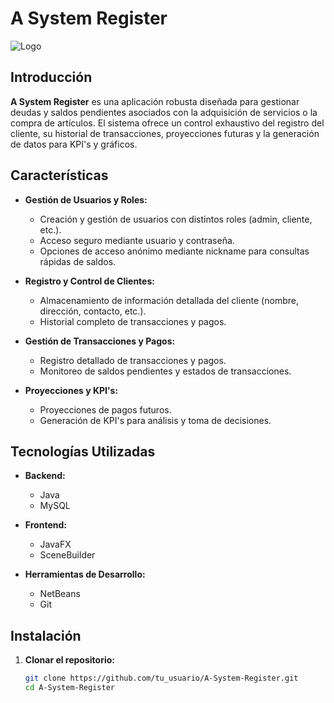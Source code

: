 # A System Register

![Logo](https://1drv.ms/i/s!AiyPyDqOhQ5VgtciaHU_eK2fFqgJEQ?e=wvQqlY)

## Introducción

**A System Register** es una aplicación robusta diseñada para gestionar deudas y saldos pendientes asociados con la adquisición de servicios o la compra de artículos. El sistema ofrece un control exhaustivo del registro del cliente, su historial de transacciones, proyecciones futuras y la generación de datos para KPI's y gráficos.

## Características

- **Gestión de Usuarios y Roles:**
  - Creación y gestión de usuarios con distintos roles (admin, cliente, etc.).
  - Acceso seguro mediante usuario y contraseña.
  - Opciones de acceso anónimo mediante nickname para consultas rápidas de saldos.

- **Registro y Control de Clientes:**
  - Almacenamiento de información detallada del cliente (nombre, dirección, contacto, etc.).
  - Historial completo de transacciones y pagos.

- **Gestión de Transacciones y Pagos:**
  - Registro detallado de transacciones y pagos.
  - Monitoreo de saldos pendientes y estados de transacciones.

- **Proyecciones y KPI's:**
  - Proyecciones de pagos futuros.
  - Generación de KPI's para análisis y toma de decisiones.

## Tecnologías Utilizadas

- **Backend:**
  - Java
  - MySQL

- **Frontend:**
  - JavaFX
  - SceneBuilder

- **Herramientas de Desarrollo:**
  - NetBeans
  - Git

## Instalación

1. **Clonar el repositorio:**
   ```sh
   git clone https://github.com/tu_usuario/A-System-Register.git
   cd A-System-Register
